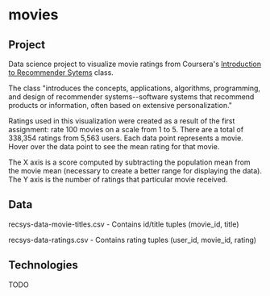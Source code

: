 movies
======

Project
-------
Data science project to visualize movie ratings from Coursera's [Introduction to Recommender Sytems](https://class.coursera.org/recsys-001/) class.

The class "introduces the concepts, applications, algorithms, programming, and design of recommender systems--software systems that recommend products or information, often based on extensive personalization."

Ratings used in this visualization were created as a result of the first assignment: rate 100 movies on a scale from 1 to 5.  There are a total of 338,354 ratings from 5,563 users. Each data point represents a movie.  Hover over the data point to see the mean rating for that movie.  

The X axis is a score computed by subtracting the population mean from the movie mean (necessary to create a better range for displaying the data).  The Y axis is the number of ratings that particular movie received.

Data
-----
recsys-data-movie-titles.csv - Contains id/title tuples (movie_id, title)

recsys-data-ratings.csv - Contains rating tuples (user_id, movie_id, rating)



Technologies
------------
TODO
